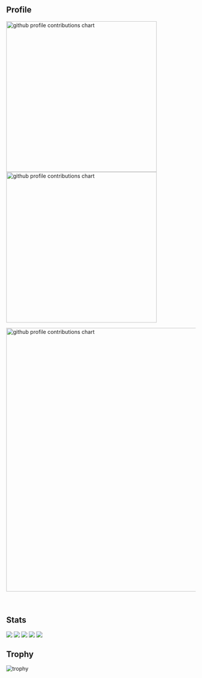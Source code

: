 
## Profile


<p align="left">
  <picture>
        <source media="(prefers-color-scheme: dark)"  srcset="output/metrics.base.svg" width="400" />
	<source media="(prefers-color-scheme: light)" srcset="output/metrics.base.svg" width="400" />
	<img alt="github profile contributions chart"    src="https://raw.githubusercontent.com/username/username/output-3d-contrib/day.svg" />
  </picture>
  <picture>
   	<source media="(prefers-color-scheme: dark)"  srcset="output/details.svg" width="400" />
	<source media="(prefers-color-scheme: light)" srcset="output/details.svg" width="400" />
	<img alt="github profile contributions chart"    src="https://raw.githubusercontent.com/username/username/output-3d-contrib/day.svg" />
  </picture>
</p>

<p align="left" >
	<picture>
	  <source media="(prefers-color-scheme: dark)"  srcset="profile-3d-contrib/profile-night-rainbow.svg" width="700" />
	  <source media="(prefers-color-scheme: light)" srcset="profile-3d-contrib/profile-season-animate.svg" width="700" />
	  <img alt="github profile contributions chart"    src="https://raw.githubusercontent.com/username/username/output-3d-contrib/day.svg" />
	</picture>
</p>　

## Stats
![](http://github-profile-summary-cards.vercel.app/api/cards/profile-details?username=sakura0117&theme=gruvbox)
![](http://github-profile-summary-cards.vercel.app/api/cards/repos-per-language?username=sakura0117&theme=gruvbox)
![](http://github-profile-summary-cards.vercel.app/api/cards/most-commit-language?username=sakura01175&theme=gruvbox)
![](http://github-profile-summary-cards.vercel.app/api/cards/stats?username=sakura0117&theme=gruvbox)
![](http://github-profile-summary-cards.vercel.app/api/cards/productive-time?username=sakura0117&theme=gruvbox&utcOffset=9)

## Trophy
![trophy](https://github-profile-trophy.vercel.app/?username=sakura01175&theme=gruvbox)


